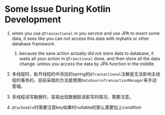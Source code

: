# Some Issue During Kotlin Development

1. when you use `@Transactional` in you service and use JPA to insert some data, it sees like you can not access this
   data with mybatis or other database framework.
    1. because the save action actually did not store data to database, it waits all your action in `@Tranctional`
       done, and then store all the data change. unless you access the data by JPA function in the middle.

2. 多线程时，新开线程的中添加的spring的`@Transactional`注解是无法影响主线程的事务的，目前采取的方法是使用`DataSourceTransactionManager`来手动管理。

3. 多线程读写数据时，容易出现数据脏读脏写的情况，需要注意。

4. `@Cacheable`时需要注意key如果时nullable的那么需要加上condition
